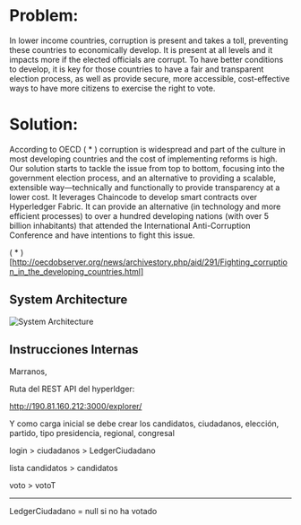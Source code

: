 

# Problem:
In lower income countries, corruption is present and takes a toll, preventing these countries to economically develop. It is present at all levels and it impacts more if the elected officials are corrupt. To have better conditions to develop, it is key for those countries to have a fair and transparent election process, as well as provide secure, more accessible, cost-effective ways to have more citizens to exercise the right to vote.

# Solution:
According to OECD ( * ) corruption is widespread and part of the culture in most developing countries and the cost of implementing reforms is high. Our solution starts to tackle the issue from top to bottom, focusing into the government election process, and an alternative to providing a scalable, extensible way—technically and functionally to provide transparency at a lower cost. It leverages Chaincode to develop smart contracts over Hyperledger Fabric. It can provide an alternative (in technology and more efficient processes) to over a hundred developing nations (with over 5 billion inhabitants) that attended the International Anti-Corruption Conference and have intentions to fight this issue.

( * ) [http://oecdobserver.org/news/archivestory.php/aid/291/Fighting_corruption_in_the_developing_countries.html]

## System Architecture
![System Architecture](https://github.com/magiadigital/hackathon-mit/raw/master/readimg/diagramaComponentes.png)

## Instrucciones Internas
Marranos,

Ruta del REST API del hyperldger:

http://190.81.160.212:3000/explorer/

Y como carga inicial se debe crear los candidatos, ciudadanos, elección, partido, tipo presidencia, regional, congresal




login > ciudadanos > LedgerCiudadano

lista candidatos > candidatos

voto > votoT

---------------
LedgerCiudadano = null si no ha votado